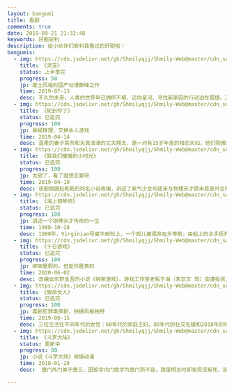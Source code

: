 ```yaml
---
layout: bangumi
title: 看剧
comments: true
date: 2019-09-21 21:32:48
keywords: 好剧安利
description: 给小伙伴们安利我看过的好剧啦！
bangumis:
  - img: https://cdn.jsdelivr.net/gh/Shmilyqjj/Shmily-Web@master/cdn_sources/img/bangumi/linglong.jpg
    title: 《灵笼》
    status: 上半季完
    progress: 50
    jp: 废土风格的国产动漫巅峰之作
    time: 2019-07-13
    desc: 不久的未来，人类的世界早已拥挤不堪，迈向星河、寻找新家园的行动迫在眉捷。正当一切有条不紊的推进之时，月相异动，脚下的大地爆发了长达数十年、剧烈的地质变化，人类在这场浩劫中所剩无几。当天地逐渐恢复平静，人们从废墟和深渊中重新踏上了这片熟悉而又陌生的大地。习惯了主宰一切的我们是否还是这个世界的主人？
  - img: https://cdn.jsdelivr.net/gh/Shmilyqjj/Shmily-Web@master/cdn_sources/img/bangumi/lundaonile.jpg
    title: 《轮到你了》
    status: 已追完
    progress: 100
    jp: 悬疑推理，交换杀人游戏
    time: 2019-04-14
    desc: 温柔的妻子菜奈和天真浪漫的丈夫翔太，是一对有15岁年差的相恋夫妇，他们刚搬到东京都内的高级公寓，就意外地被卷入了连续杀人事件，原本抱着有趣的心态，公寓内的住户正在玩交换杀人的游戏，结果弄假成真，真的出现了杀人事件，公寓里所有的居民都开始陷入噩梦之中，精彩的推理谜题也随之展开。
  - img: https://cdn.jsdelivr.net/gh/Shmilyqjj/Shmily-Web@master/cdn_sources/img/bangumi/zhiwomennuannuandexiaoshiguang.jpg
    title: 《致我们暖暖的小时光》
    status: 已追完
    progress: 100
    jp: 太甜了，看了就想恋爱呀
    time: 2019-04-10
    desc: 该剧根据赵乾乾的同名小说改编，讲述了氧气少女司徒末与物理天才顾未易意外合租后发生的一段暖甜逗趣的恋爱故事。
  - img: https://cdn.jsdelivr.net/gh/Shmilyqjj/Shmily-Web@master/cdn_sources/img/bangumi/1900.jpg
    title: 《海上钢琴师》
    status: 已追完
    progress: 100
    jp: 讲述一个钢琴天才传奇的一生
    time: 1998-10-28
    desc: 1900年，Virginian号豪华邮轮上，一个孤儿被遗弃在头等舱，由船上的水手抚养长大，取名1900（蒂姆•罗斯 饰）。1900慢慢长大，显示出了无师自通的非凡钢琴天赋，在船上的乐队表演钢琴，每个听过他演奏的人，都被深深打动。爵士乐鼻祖杰尼听说了1900的高超技艺，专门上船和他比赛，最后自叹弗如，黯然离去。可惜，这一切的事情都发生在海上，1900从来不愿踏上陆地，直到有一天，他爱上了一个女孩，情愫在琴键上流淌。他会不会为了爱情，踏上陆地开始新的生活，用他的琴声惊艳世界？
  - img: https://cdn.jsdelivr.net/gh/Shmilyqjj/Shmily-Web@master/cdn_sources/img/bangumi/shiriyouxi.jpg
    title: 《十日游戏》
    status: 已追完
    progress: 100
    jp: 绑架是假的，但爱你是真的
    time: 2020-06-02
    desc: 改编自东野圭吾的小说《绑架游戏》，游戏工作室老板于海（朱亚文 饰）突遭投资人沈辉（刘奕君 饰）撤资，沈辉的冷酷令于海不服。于海意外遇见沈辉私生女路婕（金晨 饰），两人合谋了一场“绑架”意图报复沈辉，在这个过程中两人却陷入爱情。多日之后，路婕被发现死亡。警察吴宇柯（耿乐 饰）和女警苗佳（徐棵二 饰）负责侦破此案，在缜密的破案过程中逐渐揭露这一切背后更大的危险。主角们步步为营，继续着这场命运游戏。
  - img: https://cdn.jsdelivr.net/gh/Shmilyqjj/Shmily-Web@master/cdn_sources/img/bangumi/zhimingnvren.jpg
    title: 《致命女人》
    status: 已追完
    progress: 100
    jp: 喜剧犯罪类美剧，拍摄风格独特
    time: 2019-08-15
    desc: 三位生活在不同年代的女性：60年代的家庭主妇，80年代的社交名媛和2018年的律师，处理着婚姻中的不忠行为。
  - img: https://cdn.jsdelivr.net/gh/Shmilyqjj/Shmily-Web@master/cdn_sources/img/bangumi/douluodalu.jpg
    title: 《斗罗大陆》
    status: 更新中
    progress: 80
    jp: 小说《斗罗大陆》改编动漫
    time: 2018-01-20
    desc:  唐门外门弟子唐三，因偷学内门绝学为唐门所不容，跳崖明志时却发现没有死，反而以另外一个身份来到了另一个世界，一个属于武魂的世界，名叫斗罗大陆。这里没有魔法，没有斗气，没有武术，却有神奇的武魂。这里的每个人，在自己六岁的时候，都会在武魂殿中令武魂觉醒。武魂有动物，有植物，有器物，武魂可以辅助人们的日常生活。而其中一些特别出色的武魂却可以用来修炼并进行战斗，这个职业，是斗罗大陆上最为强大也是最荣耀的职业“魂师”。 小小的唐三在圣魂村开始了他的魂师修炼之路，并萌生了振兴唐门的梦想。当唐门暗器来到斗罗大陆，当唐三武魂觉醒，他能否在这片武魂的世界再铸唐门的辉煌？

---
```

